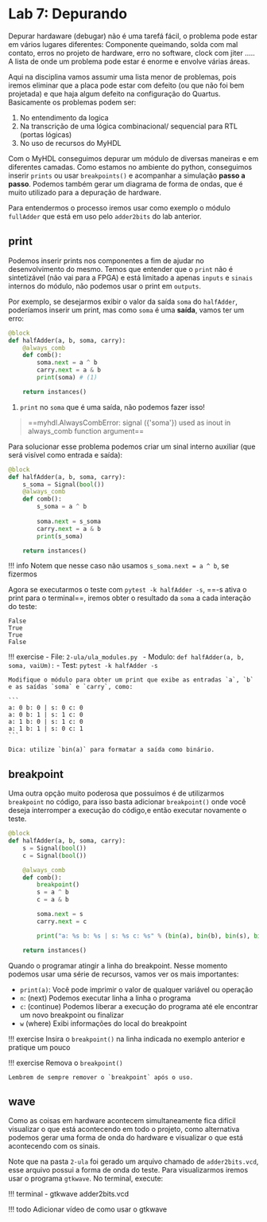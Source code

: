 # Lab 7: Depurando

Depurar hardaware (debugar) não é uma tarefá fácil, o problema pode estar em vários lugares diferentes: Componente queimando, solda com mal contato, erros no projeto de hardware, erro no software, clock com jiter ..... A lista de onde um problema pode estar é enorme e envolve várias áreas. 

Aqui na disciplina vamos assumir uma lista menor de problemas, pois iremos eliminar que a placa pode estar com defeito (ou que não foi bem projetada) e que haja algum defeito na configuração do Quartus. Basicamente os problemas podem ser:

1. No entendimento da logica 
1. Na transcrição de uma lógica combinacional/ sequencial para RTL (portas lógicas)
1. No uso de recursos do MyHDL 

Com o MyHDL conseguimos depurar um módulo de diversas maneiras e em diferentes camadas. Como estamos no ambiente do python, conseguimos inserir `prints` ou usar `breakpoints()` e acompanhar a simulação **passo a passo**. Podemos também gerar um diagrama de forma de ondas, que é muito utilizado para a depuração de hardware.

Para entendermos o processo iremos usar como exemplo o módulo `fullAdder` que está em uso pelo `adder2bits` do lab anterior. 

## print

Podemos inserir prints nos componentes a fim de ajudar no desenvolvimento do mesmo. Temos que entender que o `print` não é sintetizável (não vai para a FPGA) e está limitado a apenas `inputs` e `sinais` internos do módulo, não podemos usar o print em `outputs`.

Por exemplo, se desejarmos exibir o valor da saída `soma` do `halfAdder`, poderíamos inserir um print, mas como `soma` é uma **saída**, vamos ter um erro:

``` py title="ula_modules.py" hl_lines="7"
@block
def halfAdder(a, b, soma, carry):
    @always_comb
    def comb():
        soma.next = a ^ b
        carry.next = a & b
        print(soma) # (1)

    return instances()
```

1. `print` no `soma` que é uma saída, não podemos fazer isso!

> ==myhdl.AlwaysCombError: signal ({'soma'}) used as inout in always_comb function argument==

Para solucionar esse problema podemos criar um sinal interno auxiliar (que será visível como entrada e saída):

``` py title="ula_modules.py" hl_lines="3 8"
@block
def halfAdder(a, b, soma, carry):
    s_soma = Signal(bool())
    @always_comb
    def comb():
        s_soma = a ^ b
        
        soma.next = s_soma
        carry.next = a & b
        print(s_soma)

    return instances()
```

!!! info
    Notem que nesse caso não usamos `s_soma.next = a ^ b`, se fizermos 

Agora se executarmos o teste com `pytest -k halfAdder -s`, ==-s ativa o print para o terminal==, iremos obter o resultado da `soma` a cada interação do teste:

```
False
True
True
False
```

!!! exercise
    - File: `2-ula/ula_modules.py `
    - Modulo: `def halfAdder(a, b, soma, vaiUm):`
    - Test: `pytest -k halfAdder -s`
 
    Modifique o módulo para obter um print que exibe as entradas `a`, `b` e as saídas `soma` e `carry`, como:
    
    ```
    a: 0 b: 0 | s: 0 c: 0
    a: 0 b: 1 | s: 1 c: 0
    a: 1 b: 0 | s: 1 c: 0
    a: 1 b: 1 | s: 0 c: 1
    ```
    
    Dica: utilize `bin(a)` para formatar a saída como binário.


## breakpoint

Uma outra opção muito poderosa que possuímos é de utilizarmos `breakpoint` no código, para isso basta adicionar `breakpoint()` onde você deseja interromper a execução do código,e então executar novamente o teste.

``` py hl_lines="8"
@block
def halfAdder(a, b, soma, carry):
    s = Signal(bool())
    c = Signal(bool())

    @always_comb
    def comb():
        breakpoint()
        s = a ^ b
        c = a & b

        soma.next = s
        carry.next = c

        print("a: %s b: %s | s: %s c: %s" % (bin(a), bin(b), bin(s), bin(c)))

    return instances()
```

Quando o programar atingir a linha do breakpoint. Nesse momento podemos usar uma série de recursos, vamos ver os mais importantes:

- `print(a)`: Você pode imprimir o valor de qualquer variável ou operação
- `n`: (next) Podemos executar linha a linha o programa
- `c`: (continue) Podemos liberar a execução do programa até ele encontrar um novo breakpoint ou finalizar
- `w` (where) Exibi informações do local do breakpoint

<script id="asciicast-Xvb0we1j1c4jHYpBAK5uHjViz" src="https://asciinema.org/a/Xvb0we1j1c4jHYpBAK5uHjViz.js" async></script>

!!! exercise
    Insira o `breakpoint()` na linha indicada no exemplo anterior e pratique um pouco

!!! exercise
    Remova o `breakpoint()` 
    
    Lembrem de sempre remover o `breakpoint` após o uso.

## wave 

Como as coisas em hardware acontecem simultaneamente fica difícil visualizar o que está acontecendo em todo o projeto, como alternativa podemos gerar uma forma de onda do hardware e visualizar o que está acontecendo com os sinais.

Note que na pasta `2-ula` foi gerado um arquivo chamado de `adder2bits.vcd`, esse arquivo possui a forma de onda do teste. Para visualizarmos iremos usar o programa `gtkwave`. No terminal, execute: 

!!! terminal
    - gtkwave adder2bits.vcd

!!! todo
    Adicionar vídeo de como usar o gtkwave
